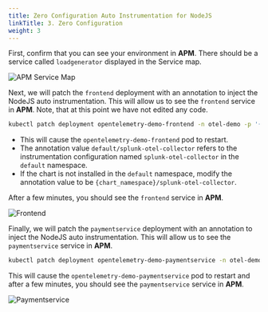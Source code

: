 ```yaml
---
title: Zero Configuration Auto Instrumentation for NodeJS
linkTitle: 3. Zero Configuration
weight: 3
---
```


First, confirm that you can see your environment in **APM**. There should be a service called `loadgenerator` displayed in the Service map.

![APM Service Map](../images/apm-servicemap.png)

Next, we will patch the `frontend` deployment with an annotation to inject the NodeJS auto instrumentation. This will allow us to see the `frontend` service in **APM**. Note, that at this point we have not edited any code.

``` bash
kubectl patch deployment opentelemetry-demo-frontend -n otel-demo -p '{"spec": {"template":{"metadata":{"annotations":{"instrumentation.opentelemetry.io/inject-nodejs":"default/splunk-otel-collector"}}}} }'
```

* This will cause the `opentelemetry-demo-frontend` pod to restart.
* The annotation value `default/splunk-otel-collector` refers to the instrumentation configuration named `splunk-otel-collector` in the `default` namespace.
* If the chart is not installed in the `default` namespace, modify the annotation value to be `{chart_namespace}/splunk-otel-collector`.

After a few minutes, you should see the `frontend` service in **APM**.

![Frontend](../images/apm-frontend.png)

Finally, we will patch the `paymentservice` deployment with an annotation to inject the NodeJS auto instrumentation. This will allow us to see the `paymentservice` service in **APM**.

``` bash
kubectl patch deployment opentelemetry-demo-paymentservice -n otel-demo -p '{"spec": {"template":{"metadata":{"annotations":{"instrumentation.opentelemetry.io/inject-nodejs":"default/splunk-otel-collector"}}}} }'
```

This will cause the `opentelemetry-demo-paymentservice` pod to restart and after a few minutes, you should see the `paymentservice` service in **APM**.

![Paymentservice](../images/apm-paymentservice.png)

